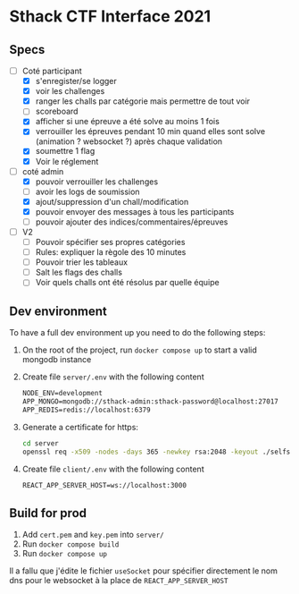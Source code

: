 # Sthack CTF Interface 2021

## Specs

- [ ] Coté participant
  - [x] s'enregister/se logger
  - [x] voir les challenges
  - [x] ranger les challs par catégorie mais permettre de tout voir
  - [ ] scoreboard
  - [x] afficher si une épreuve a été solve au moins 1 fois
  - [x] verrouiller les épreuves pendant 10 min quand elles sont solve (animation ? websocket ?) après chaque validation
  - [x] soumettre 1 flag
  - [x] Voir le réglement
- [ ] coté admin
  - [x] pouvoir verrouiller les challenges
  - [ ] avoir les logs de soumission
  - [x] ajout/suppression d'un chall/modification
  - [x] pouvoir envoyer des messages à tous les participants
  - [ ] pouvoir ajouter des indices/commentaires/épreuves
- [ ] V2
  - [ ] Pouvoir spécifier ses propres catégories
  - [ ] Rules: expliquer la règole des 10 minutes
  - [ ] Pouvoir trier les tableaux
  - [ ] Salt les flags des challs
  - [ ] Voir quels challs ont été résolus par quelle équipe

## Dev environment

To have a full dev environment up you need to do the following steps:

1. On the root of the project, run `docker compose up` to start a valid mongodb instance
2. Create file `server/.env` with the following content

    ```txt
    NODE_ENV=development
    APP_MONGO=mongodb://sthack-admin:sthack-password@localhost:27017
    APP_REDIS=redis://localhost:6379
    ```

3. Generate a certificate for https:

    ```bash
    cd server
    openssl req -x509 -nodes -days 365 -newkey rsa:2048 -keyout ./selfsigned.key -out selfsigned.crt
    ```

4. Create file `client/.env` with the following content

    ```txt
    REACT_APP_SERVER_HOST=ws://localhost:3000
    ```

## Build for prod

1. Add `cert.pem` and `key.pem` into `server/`
2. Run `docker compose build`
3. Run `docker compose up`

Il a fallu que j'édite le fichier `useSocket` pour spécifier directement le nom dns pour le websocket à la place de `REACT_APP_SERVER_HOST`
